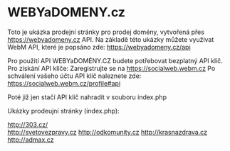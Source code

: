 # WEBYaDOMENY.cz
Toto je ukázka prodejní stránky pro prodej domény, vytvořená přes https://webyadomeny.cz API.
Na základě této ukázky můžete využívat WebM API, které je popsáno zde: https://webyadomeny.cz/api

Pro použití API WEBYaDOMÉNY.CZ budete potřebovat bezplatný API klíč.
Pro získání API klíče:
Zaregistrujte se na https://socialweb.webm.cz
Po schválení vašeho účtu API klíč naleznete zde:
https://socialweb.webm.cz/profile#api

Poté již jen stačí API klíč nahradit v souboru index.php

Ukázky prodeujní stránky (index.php):

http://303.cz/<br>
http://svetovezpravy.cz
http://odkomunity.cz
http://krasnazdrava.cz
http://admax.cz
